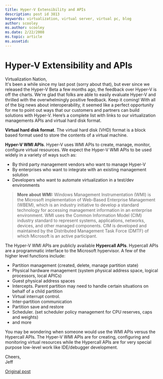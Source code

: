 ```yaml
---
title: Hyper-V Extensibility and APIs
description: post id 3813
keywords: virtualization, virtual server, virtual pc, blog
author: scooley
ms.author: scooley
ms.date: 2/22/2008
ms.topic: article
ms.assetid: 
---
```


# Hyper-V Extensibility and APIs

Virtualization Nation,  
It's been a while since my last post (sorry about that), but ever since we released the Hyper-V Beta a few months ago, the feedback over Hyper-V is off the charts. We're glad that folks are able to easily evaluate Hyper-V and thrilled with the overwhelmingly positive feedback. Keep it coming! With all of the big news about interoperability, it seemed like a perfect opportunity for me to point out ways that our customers and partners can build solutions with Hyper-V. Here’s a complete list with links to our virtualization managements APIs and virtual hard disk format.

**Virtual hard disk format**. The virtual hard disk (VHD) format is a block based format used to store the contents of a virtual machine.  

**Hyper-V WMI APIs**. Hyper-V uses WMI APIs to create, manage, monitor, configure virtual resources. We expect the Hyper-V WMI APIs to be used widely in a variety of ways such as:

* By third party management vendors who want to manage Hyper-V
* By enterprises who want to integrate with an existing management solution
* Developers who want to automate virtualization in a test/dev environments

> **More about WMI:** Windows Management Instrumentation (WMI) is the Microsoft implementation of Web-Based Enterprise Management (WBEM), which is an industry initiative to develop a standard technology for accessing management information in an enterprise environment. WMI uses the Common Information Model (CIM) industry standard to represent systems, applications, networks, devices, and other managed components. CIM is developed and maintained by the Distributed Management Task Force (DMTF) of which Microsoft is an active participant.

The Hyper-V WMI APIs are publicly available **Hypercall APIs**.  Hypercall APIs are a programmatic interface to the Microsoft hypervisor. A few of the higher level functions include:

* Partition management (created, delete, manage partition state)
* Physical hardware management (system physical address space, logical processors, local APICs)
* Guest physical address spaces
* Intercepts. Parent partition may need to handle certain situations on behalf of a child partition
* Virtual interrupt control.
* Inter-partition communication
* Partition save and restore
* Scheduler. (set scheduler policy management for CPU reserves, caps and weights)
* and more


You may be wondering when someone would use the WMI APIs versus the Hypercall APIs. The Hyper-V WMI APIs are for creating, configuring and monitoring virtual resources while the Hypercall APIs are for very special purpose low-level work like IDE/debugger development.

Cheers,   
Jeff

[Original post](https://blogs.technet.microsoft.com/virtualization/2008/02/22/hyper-v-extensibility-and-apis/)